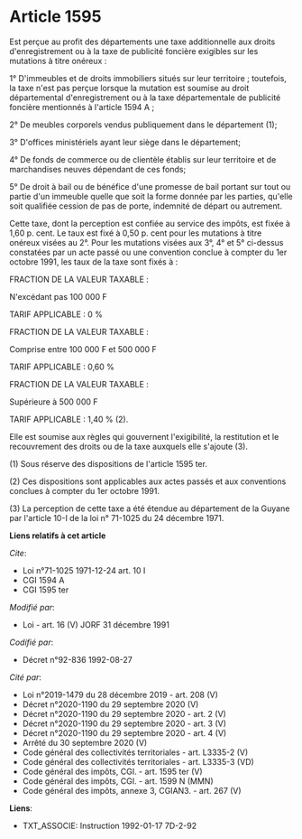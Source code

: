 # Article 1595

Est perçue au profit des départements une taxe additionnelle aux droits d'enregistrement ou à la taxe de publicité foncière
exigibles sur les mutations à titre onéreux :

1° D'immeubles et de droits immobiliers situés sur leur territoire ; toutefois, la taxe n'est pas perçue lorsque la mutation
est soumise au droit départemental d'enregistrement ou à la taxe départementale de publicité foncière mentionnés à l'article
1594 A ;

2° De meubles corporels vendus publiquement dans le département (1);

3° D'offices ministériels ayant leur siège dans le département;

4° De fonds de commerce ou de clientèle établis sur leur territoire et de marchandises neuves dépendant de ces fonds;

5° De droit à bail ou de bénéfice d'une promesse de bail portant sur tout ou partie d'un immeuble quelle que soit la forme
donnée par les parties, qu'elle soit qualifiée cession de pas de porte, indemnité de départ ou autrement.

Cette taxe, dont la perception est confiée au service des impôts, est fixée à 1,60 p. cent. Le taux est fixé à 0,50 p. cent
pour les mutations à titre onéreux visées au 2°. Pour les mutations visées aux 3°, 4° et 5° ci-dessus constatées par un acte
passé ou une convention conclue à compter du 1er octobre 1991, les taux de la taxe sont fixés à :

FRACTION DE LA VALEUR TAXABLE :

N'excédant pas 100 000 F

TARIF APPLICABLE : 0 %

FRACTION DE LA VALEUR TAXABLE :

Comprise entre 100 000 F et 500 000 F

TARIF APPLICABLE : 0,60 %

FRACTION DE LA VALEUR TAXABLE :

Supérieure à 500 000 F

TARIF APPLICABLE : 1,40 % (2).

Elle est soumise aux règles qui gouvernent l'exigibilité, la restitution et le recouvrement des droits ou de la taxe auxquels
elle s'ajoute (3).

(1) Sous réserve des dispositions de l'article 1595 ter.

(2) Ces dispositions sont applicables aux actes passés et aux conventions conclues à compter du 1er octobre 1991.

(3) La perception de cette taxe a été étendue au département de la Guyane par l'article 10-I de la loi n° 71-1025 du 24
décembre 1971.

**Liens relatifs à cet article**

_Cite_:

  - Loi n°71-1025 1971-12-24 art. 10 I
  - CGI 1594 A
  - CGI 1595 ter

_Modifié par_:

  - Loi - art. 16 (V) JORF 31 décembre 1991

_Codifié par_:

  - Décret n°92-836 1992-08-27

_Cité par_:

  - Loi n°2019-1479 du 28 décembre 2019 - art. 208 (V)
  - Décret n°2020-1190 du 29 septembre 2020 (V)
  - Décret n°2020-1190 du 29 septembre 2020 - art. 2 (V)
  - Décret n°2020-1190 du 29 septembre 2020 - art. 3 (V)
  - Décret n°2020-1190 du 29 septembre 2020 - art. 4 (V)
  - Arrêté du 30 septembre 2020 (V)
  - Code général des collectivités territoriales - art. L3335-2 (V)
  - Code général des collectivités territoriales - art. L3335-3 (VD)
  - Code général des impôts, CGI. - art. 1595 ter (V)
  - Code général des impôts, CGI. - art. 1599 N (MMN)
  - Code général des impôts, annexe 3, CGIAN3. - art. 267 (V)

**Liens**:

  - TXT_ASSOCIE: Instruction 1992-01-17 7D-2-92
